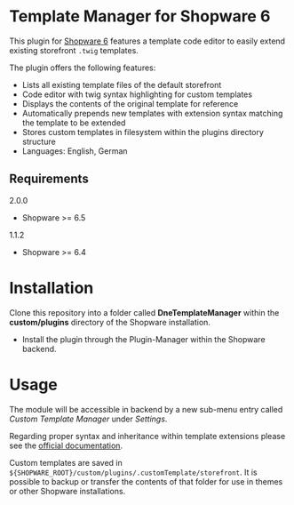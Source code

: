 Template Manager for Shopware 6
=====

This plugin for [Shopware 6](https://www.shopware.de) features a template code editor to easily extend existing storefront
`.twig` templates.

The plugin offers the following features:

* Lists all existing template files of the default storefront
* Code editor with twig syntax highlighting for custom templates
* Displays the contents of the original template for reference
* Automatically prepends new templates with extension syntax matching the template to be extended
* Stores custom templates in filesystem within the plugins directory structure
* Languages: English, German

Requirements
-----

2.0.0
* Shopware >= 6.5

1.1.2
* Shopware >= 6.4

Installation
====
Clone this repository into a folder called **DneTemplateManager** within the **custom/plugins** directory of the Shopware installation.

* Install the plugin through the Plugin-Manager within the Shopware backend.

Usage
=====
The module will be accessible in backend by a new sub-menu entry called _Custom Template Manager_ under _Settings_.

Regarding proper syntax and inheritance within template extensions please see the
[official documentation](https://docs.shopware.com/en/shopware-platform-dev-en/developer-guide/storefront/templates?category=shopware-platform-dev-en/developer-guide/storefront).

Custom templates are saved in `${SHOPWARE_ROOT}/custom/plugins/.customTemplate/storefront`. It is possible to backup
or transfer the contents of that folder for use in themes or other Shopware installations.
